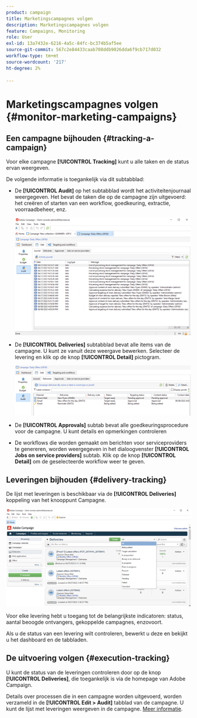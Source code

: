 ```yaml
---
product: campaign
title: Marketingscampagnes volgen
description: Marketingscampagnes volgen
feature: Campaigns, Monitoring
role: User
exl-id: 13a7432e-6216-4a5c-84fc-bc374b5af5ee
source-git-commit: 567c2e84433caab708ddb9026dda6f9cb717d032
workflow-type: tm+mt
source-wordcount: '217'
ht-degree: 2%

---
```


# Marketingscampagnes volgen {#monitor-marketing-campaigns}

## Een campagne bijhouden {#tracking-a-campaign}

Voor elke campagne **[!UICONTROL Tracking]** kunt u alle taken en de status ervan weergeven.

De volgende informatie is toegankelijk via dit subtabblad:

* De **[!UICONTROL Audit]** op het subtabblad wordt het activiteitenjournaal weergegeven. Het bevat de taken die op de campagne zijn uitgevoerd: het creëren of starten van een workflow, goedkeuring, extractie, voorraadbeheer, enz.

  ![](assets/campaign-audit-tab.png)

* De **[!UICONTROL Deliveries]** subtabblad bevat alle items van de campagne. U kunt ze vanuit deze weergave bewerken. Selecteer de levering en klik op de knop **[!UICONTROL Detail]** pictogram.

  ![](assets/campaign-delivery-tab.png)

* De **[!UICONTROL Approvals]** subtab bevat alle goedkeuringsprocedure voor de campagne. U kunt details en opmerkingen controleren

* De workflows die worden gemaakt om berichten voor serviceproviders te genereren, worden weergegeven in het dialoogvenster **[!UICONTROL Jobs on service providers]** subtab. Klik op de knop **[!UICONTROL Detail]** om de geselecteerde workflow weer te geven.

## Leveringen bijhouden {#delivery-tracking}

De lijst met leveringen is beschikbaar via de **[!UICONTROL Deliveries]** koppeling van het knooppunt Campagne.

![](assets/filter-deliveries-from-homepage.png)

Voor elke levering hebt u toegang tot de belangrijkste indicatoren: status, aantal beoogde ontvangers, gekoppelde campagnes, enzovoort.

Als u de status van een levering wilt controleren, bewerkt u deze en bekijkt u het dashboard en de tabbladen.

<!--
>[!NOTE]
>
>Information concerning delivery details is available in [this section](../../delivery/using/about-message-tracking.md) section.
-->

## De uitvoering volgen {#execution-tracking}

U kunt de status van de leveringen controleren door op de knop **[!UICONTROL Deliveries]**, die toegankelijk is via de homepage van Adobe Campaign.

Details over processen die in een campagne worden uitgevoerd, worden verzameld in de **[!UICONTROL Edit > Audit]** tabblad van de campagne. U kunt de lijst met leveringen weergeven in de campagne. [Meer informatie](#tracking-a-campaign).

